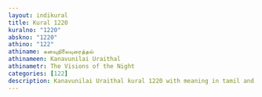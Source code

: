 ```yaml
---
layout: indikural
title: Kural 1220
kuralno: "1220"
abskno: "1220"
athino: "122"
athiname: கனவுநிலையுரைத்தல்
athinameen: Kanavunilai Uraithal
athinametr: The Visions of the Night
categories: [122]
description: Kanavunilai Uraithal kural 1220 with meaning in tamil and english 
---
```


